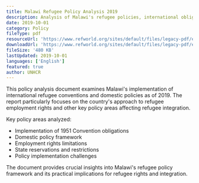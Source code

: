 ```yaml
---
title: Malawi Refugee Policy Analysis 2019
description: Analysis of Malawi's refugee policies, international obligations, and implementation challenges, with focus on employment rights.
date: 2019-10-01
category: Policy
fileType: pdf
resourceUrl: 'https://www.refworld.org/sites/default/files/legacy-pdf/en/2019-10/5e17493a2.pdf'
downloadUrl: 'https://www.refworld.org/sites/default/files/legacy-pdf/en/2019-10/5e17493a2.pdf'
fileSize: '480 KB'
lastUpdated: 2019-10-01
languages: ['English']
featured: true
author: UNHCR
---
```


This policy analysis document examines Malawi's implementation of international refugee conventions and domestic policies as of 2019. The report particularly focuses on the country's approach to refugee employment rights and other key policy areas affecting refugee integration.

Key policy areas analyzed:
- Implementation of 1951 Convention obligations
- Domestic policy framework
- Employment rights limitations
- State reservations and restrictions
- Policy implementation challenges

The document provides crucial insights into Malawi's refugee policy framework and its practical implications for refugee rights and integration.
